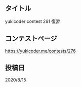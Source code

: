 ## タイトル

yukicoder contest 261 復習

## コンテストページ

https://yukicoder.me/contests/276

## 投稿日

2020/8/15

